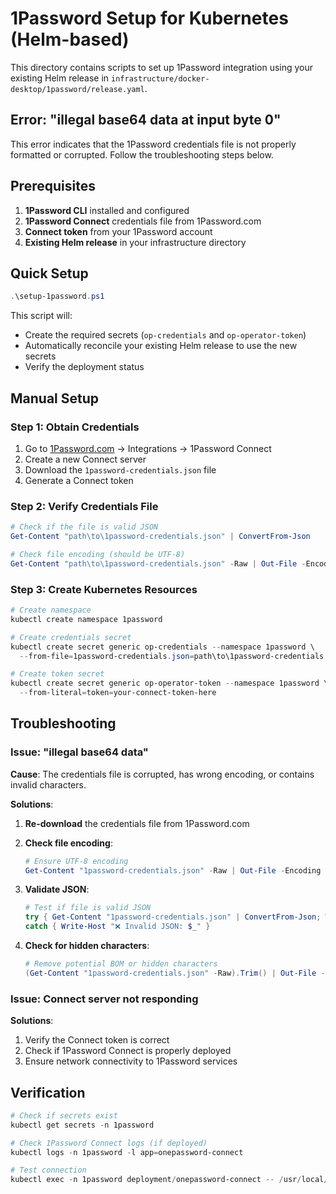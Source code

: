# 1Password Setup for Kubernetes (Helm-based)

This directory contains scripts to set up 1Password integration using your existing Helm release in `infrastructure/docker-desktop/1password/release.yaml`.

## Error: "illegal base64 data at input byte 0"

This error indicates that the 1Password credentials file is not properly formatted or corrupted. Follow the troubleshooting steps below.

## Prerequisites

1. **1Password CLI** installed and configured
2. **1Password Connect** credentials file from 1Password.com
3. **Connect token** from your 1Password account
4. **Existing Helm release** in your infrastructure directory

## Quick Setup

```powershell
.\setup-1password.ps1
```

This script will:

- Create the required secrets (`op-credentials` and `op-operator-token`)
- Automatically reconcile your existing Helm release to use the new secrets
- Verify the deployment status

## Manual Setup

### Step 1: Obtain Credentials

1. Go to [1Password.com](https://1password.com) → Integrations → 1Password Connect
2. Create a new Connect server
3. Download the `1password-credentials.json` file
4. Generate a Connect token

### Step 2: Verify Credentials File

```powershell
# Check if the file is valid JSON
Get-Content "path\to\1password-credentials.json" | ConvertFrom-Json

# Check file encoding (should be UTF-8)
Get-Content "path\to\1password-credentials.json" -Raw | Out-File -Encoding UTF8 "1password-credentials-utf8.json"
```

### Step 3: Create Kubernetes Resources

```powershell
# Create namespace
kubectl create namespace 1password

# Create credentials secret
kubectl create secret generic op-credentials --namespace 1password \
  --from-file=1password-credentials.json=path\to\1password-credentials.json

# Create token secret
kubectl create secret generic op-operator-token --namespace 1password \
  --from-literal=token=your-connect-token-here
```

## Troubleshooting

### Issue: "illegal base64 data"

**Cause**: The credentials file is corrupted, has wrong encoding, or contains invalid characters.

**Solutions**:

1. **Re-download** the credentials file from 1Password.com
2. **Check file encoding**:

   ```powershell
   # Ensure UTF-8 encoding
   Get-Content "1password-credentials.json" -Raw | Out-File -Encoding UTF8 "1password-credentials-fixed.json"
   ```

3. **Validate JSON**:

   ```powershell
   # Test if file is valid JSON
   try { Get-Content "1password-credentials.json" | ConvertFrom-Json; Write-Host "✅ Valid JSON" } 
   catch { Write-Host "❌ Invalid JSON: $_" }
   ```

4. **Check for hidden characters**:

   ```powershell
   # Remove potential BOM or hidden characters
   (Get-Content "1password-credentials.json" -Raw).Trim() | Out-File -Encoding UTF8 -NoNewline "1password-credentials-clean.json"
   ```

### Issue: Connect server not responding

**Solutions**:

1. Verify the Connect token is correct
2. Check if 1Password Connect is properly deployed
3. Ensure network connectivity to 1Password services

## Verification

```powershell
# Check if secrets exist
kubectl get secrets -n 1password

# Check 1Password Connect logs (if deployed)
kubectl logs -n 1password -l app=onepassword-connect

# Test connection
kubectl exec -n 1password deployment/onepassword-connect -- /usr/local/bin/op --version
```
